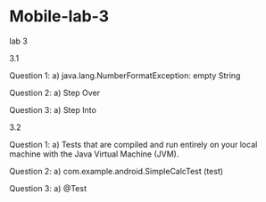 # Mobile-lab-3
lab 3

3.1

Question 1:
a) java.lang.NumberFormatException: empty String


Question 2: 
a) Step Over


Question 3: 
a) Step Into


3.2

Question 1: 
a) Tests that are compiled and run entirely on your local machine with the Java Virtual Machine (JVM).

Question 2:
a) com.example.android.SimpleCalcTest (test)

Question 3:
a) @Test
